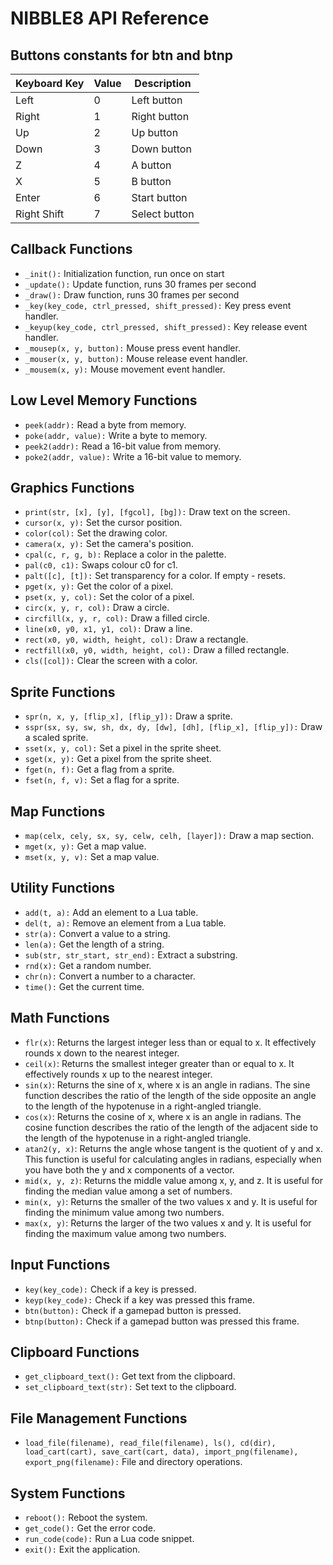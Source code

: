 # NIBBLE8 API Reference

## Buttons constants for btn and btnp
| Keyboard Key   | Value | Description           |
|----------------|-------|-----------------------|
| Left           | 0     | Left button           |
| Right          | 1     | Right button          |
| Up             | 2     | Up button             |
| Down           | 3     | Down button           |
| Z              | 4     | A button              |
| X              | 5     | B button              |
| Enter          | 6     | Start button          |
| Right Shift    | 7     | Select button         |

## Callback Functions

- `_init():` Initialization function, run once on start
- `_update():` Update function, runs 30 frames per second
- `_draw():` Draw function, runs 30 frames per second
- `_key(key_code, ctrl_pressed, shift_pressed):` Key press event handler.
- `_keyup(key_code, ctrl_pressed, shift_pressed):` Key release event handler.
- `_mousep(x, y, button):` Mouse press event handler.
- `_mouser(x, y, button):` Mouse release event handler.
- `_mousem(x, y):` Mouse movement event handler.

## Low Level Memory Functions

- `peek(addr):` Read a byte from memory.
- `poke(addr, value):` Write a byte to memory.
- `peek2(addr):` Read a 16-bit value from memory.
- `poke2(addr, value):` Write a 16-bit value to memory.

## Graphics Functions

- `print(str, [x], [y], [fgcol], [bg]):` Draw text on the screen.
- `cursor(x, y):` Set the cursor position.
- `color(col):` Set the drawing color.
- `camera(x, y):` Set the camera's position.
- `cpal(c, r, g, b):` Replace a color in the palette.
- `pal(c0, c1):` Swaps colour c0 for c1.
- `palt([c], [t]):` Set transparency for a color. If empty - resets.
- `pget(x, y):` Get the color of a pixel.
- `pset(x, y, col):` Set the color of a pixel.
- `circ(x, y, r, col):` Draw a circle.
- `circfill(x, y, r, col):` Draw a filled circle.
- `line(x0, y0, x1, y1, col):` Draw a line.
- `rect(x0, y0, width, height, col):` Draw a rectangle.
- `rectfill(x0, y0, width, height, col):` Draw a filled rectangle.
- `cls([col]):` Clear the screen with a color.

## Sprite Functions

- `spr(n, x, y, [flip_x], [flip_y]):` Draw a sprite.
- `sspr(sx, sy, sw, sh, dx, dy, [dw], [dh], [flip_x], [flip_y]):` Draw a scaled sprite.
- `sset(x, y, col):` Set a pixel in the sprite sheet.
- `sget(x, y):` Get a pixel from the sprite sheet.
- `fget(n, f):` Get a flag from a sprite.
- `fset(n, f, v):` Set a flag for a sprite.

## Map Functions

- `map(celx, cely, sx, sy, celw, celh, [layer]):` Draw a map section.
- `mget(x, y):` Get a map value.
- `mset(x, y, v):` Set a map value.

## Utility Functions

- `add(t, a):` Add an element to a Lua table.
- `del(t, a):` Remove an element from a Lua table.
- `str(a):` Convert a value to a string.
- `len(a):` Get the length of a string.
- `sub(str, str_start, str_end):` Extract a substring.
- `rnd(x):` Get a random number.
- `chr(n):` Convert a number to a character.
- `time():` Get the current time.

## Math Functions
- `flr(x)`: Returns the largest integer less than or equal to x. It effectively rounds x down to the nearest integer.
- `ceil(x)`: Returns the smallest integer greater than or equal to x. It effectively rounds x up to the nearest integer.
- `sin(x)`: Returns the sine of x, where x is an angle in radians. The sine function describes the ratio of the length of the side opposite an angle to the length of the hypotenuse in a right-angled triangle.
- `cos(x)`: Returns the cosine of x, where x is an angle in radians. The cosine function describes the ratio of the length of the adjacent side to the length of the hypotenuse in a right-angled triangle.
- `atan2(y, x)`: Returns the angle whose tangent is the quotient of y and x. This function is useful for calculating angles in radians, especially when you have both the y and x components of a vector.
- `mid(x, y, z)`: Returns the middle value among x, y, and z. It is useful for finding the median value among a set of numbers.
- `min(x, y)`: Returns the smaller of the two values x and y. It is useful for finding the minimum value among two numbers.
- `max(x, y)`: Returns the larger of the two values x and y. It is useful for finding the maximum value among two numbers.

## Input Functions

- `key(key_code):` Check if a key is pressed.
- `keyp(key_code):` Check if a key was pressed this frame.
- `btn(button):` Check if a gamepad button is pressed.
- `btnp(button):` Check if a gamepad button was pressed this frame.

## Clipboard Functions

- `get_clipboard_text():` Get text from the clipboard.
- `set_clipboard_text(str):` Set text to the clipboard.

## File Management Functions

- `load_file(filename), read_file(filename), ls(), cd(dir), load_cart(cart), save_cart(cart, data), import_png(filename), export_png(filename):` File and directory operations.

## System Functions

- `reboot():` Reboot the system.
- `get_code():` Get the error code.
- `run_code(code):` Run a Lua code snippet.
- `exit():` Exit the application.

